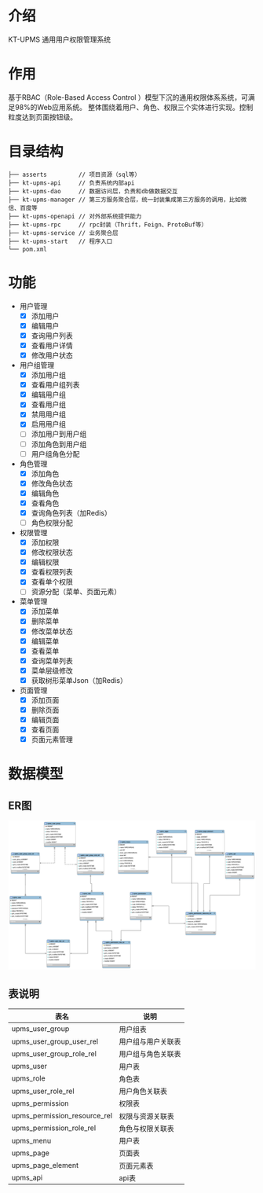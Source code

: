 # 介绍
KT-UPMS 通用用户权限管理系统

# 作用
基于RBAC（Role-Based Access Control ）模型下沉的通用权限体系系统，可满足98%的Web应用系统。
整体围绕着用户、角色、权限三个实体进行实现。控制粒度达到页面按钮级。

# 目录结构

```
├── asserts         // 项目资源（sql等）
├── kt-upms-api     // 负责系统内部api
├── kt-upms-dao     // 数据访问层，负责和db做数据交互
├── kt-upms-manager // 第三方服务聚合层，统一封装集成第三方服务的调用，比如微信、百度等
├── kt-upms-openapi // 对外部系统提供能力
├── kt-upms-rpc     // rpc封装（Thrift，Feign、ProtoBuf等） 
├── kt-upms-service // 业务聚合层
├── kt-upms-start   // 程序入口
└── pom.xml

```

# 功能
- 用户管理
	- [x] 添加用户
	- [x] 编辑用户
	- [x] 查询用户列表
	- [x] 查看用户详情
	- [x] 修改用户状态

- 用户组管理
	- [x] 添加用户组
	- [x] 查看用户组列表
	- [x] 编辑用户组
	- [x] 查看用户组
	- [x] 禁用用户组
	- [x] 启用用户组
	- [ ] 添加用户到用户组
	- [ ] 添加角色到用户组
	- [ ] 用户组角色分配
  
- 角色管理
	- [x] 添加角色
	- [x] 修改角色状态
	- [x] 编辑角色
	- [x] 查看角色
	- [x] 查询角色列表（加Redis）
	- [ ] 角色权限分配

- 权限管理
	- [x] 添加权限
	- [x] 修改权限状态
	- [x] 编辑权限
	- [x] 查看权限列表
	- [x] 查看单个权限
	- [ ] 资源分配（菜单、页面元素）

- 菜单管理
	- [x] 添加菜单
	- [x] 删除菜单
	- [x] 修改菜单状态
	- [x] 编辑菜单
	- [x] 查看菜单
	- [x] 查询菜单列表
	- [x] 菜单层级修改
	- [x] 获取树形菜单Json（加Redis）
	
- 页面管理
	- [x] 添加页面
	- [x] 删除页面
	- [x] 编辑页面 
	- [x] 查看页面
	- [x] 页面元素管理
	
# 数据模型

## ER图
![](asserts/kt-upms-er.png)

## 表说明

| 表名  | 说明 |
| ----- | ---- |
| upms_user_group | 用户组表 |
| upms_user_group_user_rel | 用户组与用户关联表 |
| upms_user_group_role_rel | 用户组与角色关联表 |
| upms_user | 用户表 |
| upms_role | 角色表 |
| upms_user_role_rel | 用户角色关联表 |
| upms_permission | 权限表 |
| upms_permission_resource_rel | 权限与资源关联表 |
| upms_permission_role_rel | 角色与权限关联表 |
| upms_menu | 用户表 |
| upms_page | 页面表 |
| upms_page_element | 页面元素表 |
| upms_api | api表 |

